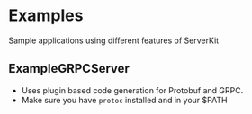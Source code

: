 # Examples

Sample applications using different features of ServerKit

## ExampleGRPCServer

- Uses plugin based code generation for Protobuf and GRPC. 
- Make sure you have `protoc` installed and in your $PATH
